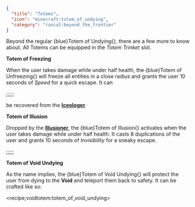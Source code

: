 ```json
{
  "title": "Totems",
  "icon": "minecraft:totem_of_undying",
  "category": "rascal:beyond_the_frontier"
}
```

Beyond the regular {blue}Totem of Undying{}, there are a few more to know about. All Totems can be equipped in the *Totem
Trinket slot.*


**__Totem of Freezing__**

When the user takes damage while under half health, the {blue}Totem of Unfreezing{} will freeze all entities in a close
radius and grants the user 10 seconds of *Speed* for a quick escape. It can

;;;;;

be recovered from the
**[Iceologer](^rascal:friends_and_foes)**.


**__Totem of Illusion__**

Dropped by the **[Illusioner](^rascal:friends_and_foes)**, the {blue}Totem of Illusion{} activates when the user takes
damage while under half health. It casts 8 duplications of the user and grants 10 seconds of *Invisibility* for a sneaky
escape.

;;;;;

**__Totem of Void Undying__**

As the name implies, the {blue}Totem of Void Undying{} will protect the user from dying to the **Void** and teleport
them back to safety. It can be crafted like so:

<recipe;voidtotem:totem_of_void_undying>